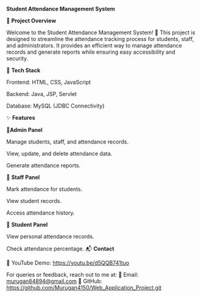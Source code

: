 **Student Attendance Management System**

📌 **Project Overview**

Welcome to the Student Attendance Management System! 🚀 This project is designed to streamline the attendance tracking process for students, staff, and administrators. It provides an efficient way to manage attendance records and generate reports while ensuring easy accessibility and security.

🔧 **Tech Stack**

Frontend: HTML, CSS, JavaScript

Backend: Java, JSP, Servlet

Database: MySQL (JDBC Connectivity)

✨ **Features**

🔹**Admin Panel**

Manage students, staff, and attendance records.

View, update, and delete attendance data.

Generate attendance reports.

🔹 **Staff Panel**

Mark attendance for students.

View student records.

Access attendance history.

🔹 **Student Panel**

View personal attendance records.

Check attendance percentage.
📬 **Contact**

🎥 YouTube Demo: https://youtu.be/d5QQB741tuo

For queries or feedback, reach out to me at:
📧 Email: murugan84894@gmail.com
🔗 GitHub: https://github.com/Murugan4150/Web_Application_Project.git

